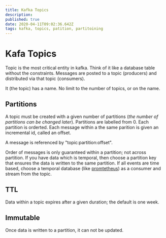 ```yaml
---
title: Kafka Topics
description: 
published: true
date: 2020-04-11T09:02:36.642Z
tags: kafka, topics, patition, partitoining
---
```


# Kafa Topics
Topic is the most critical entity in kafka. Think of it like a database table without the constraints. Messages are posted to a topic (producers) and distributed via that topic (consumers).

It (the topic) has a name. No limit to the number of topics, or on the name.

## Partitions
A topic must be created with a given number of partitions (_the number of partitions can be changed later_). Partitions are labelled from 0. Each partition is orderted. Each message within a the same parition is given an incremental id, called an offset.

A message is referenced by "topic:partition:offset".

Order of messages is only guaranteed within a partition; not across partition. If you have data which is temporal, then choose a partition key that ensures the data is written to the same partition. If all events are time based, choose a temporal database (like [promtetheus](https://en.wikipedia.org/wiki/Time_series_database)) as a consumer and stream from the topic.

## TTL
Data within a topic expires after a given duration; the default is one week.


## Immutable
Once data is written to a partition, it can not be updated.
